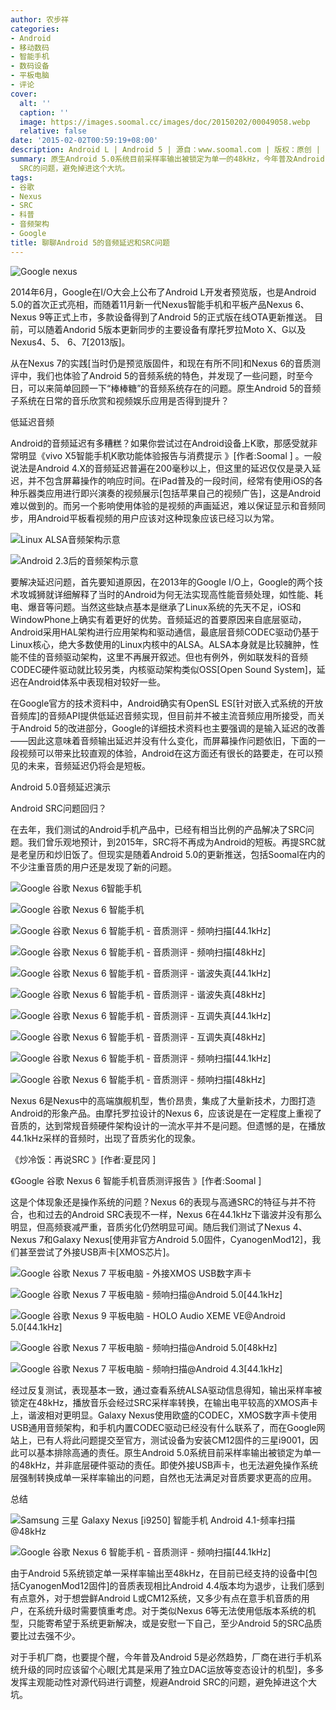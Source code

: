 ```yaml
---
author: 农步祥
categories:
- Android
- 移动数码
- 智能手机
- 数码设备
- 平板电脑
- 评论
cover:
  alt: ''
  caption: ''
  image: https://images.soomal.cc/images/doc/20150202/00049058.webp
  relative: false
date: '2015-02-02T00:59:19+08:00'
description: Android L | Android 5 | 源自：www.soomal.com | 版权：原创 |  平均/总评分：05.77/225
summary: 原生Android 5.0系统目前采样率输出被锁定为单一的48kHz，今年普及Android 5是必然趋势，厂商在进行手机系统升级的同时应该留个心眼[尤其是采用了独立DAC运放等变态设计的机型]，多多发挥主观能动性对源代码进行调整，规避Android
  SRC的问题，避免掉进这个大坑。
tags:
- 谷歌
- Nexus
- SRC
- 科普
- 音频架构
- Google
title: 聊聊Android 5的音频延迟和SRC问题
---
```


![Google nexus](https://images.soomal.cc/images/doc/20141105/00047204.webp)



2014年6月，Google在I/O大会上公布了Android L开发者预览版，也是Android 5.0的首次正式亮相，而随着11月新一代Nexus智能手机和平板产品Nexus 6、Nexus 9等正式上市，多款设备得到了Android 5的正式版在线OTA更新推送。
目前，可以随着Andorid 5版本更新同步的主要设备有摩托罗拉Moto X、G以及Nexus4、5、 6、7[2013版]。



从在Nexus 7的实践[当时仍是预览版固件，和现在有所不同]和Nexus 6的音质测评中，我们也体验了Android 5的音频系统的特色，并发现了一些问题，时至今日，可以来简单回顾一下“棒棒糖”的音频系统存在的问题。原生Android 5的音频子系统在日常的音乐欣赏和视频娱乐应用是否得到提升？



低延迟音频



Android的音频延迟有多糟糕？如果你尝试过在Android设备上K歌，那感受就非常明显《vivo X5智能手机K歌功能体验报告与消费提示 》[作者:Soomal ]
。一般说法是Android 4.X的音频延迟普遍在200毫秒以上，但这里的延迟仅仅是录入延迟，并不包含屏幕操作的响应时间。在iPad普及的一段时间，经常有使用iOS的各种乐器类应用进行即兴演奏的视频展示[包括苹果自己的视频广告]，这是Android难以做到的。而另一个影响使用体验的是视频的声画延迟，难以保证显示和音频同步，用Android平板看视频的用户应该对这种现象应该已经习以为常。



![Linux ALSA音频架构示意](https://images.soomal.cc/images/doc/20110523/00011015_01.webp)



![Android 2.3后的音频架构示意](https://images.soomal.cc/images/doc/20110524/00011017_01.webp)



要解决延迟问题，首先要知道原因，在2013年的Google I/O上，Google的两个技术攻城狮就详细解释了当时的Android为何无法实现高性能音频处理，如性能、耗电、爆音等问题。当然这些缺点基本是继承了Linux系统的先天不足，iOS和WindowPhone上确实有着更好的优势。音频延迟的首要原因来自底层驱动，Android采用HAL架构进行应用架构和驱动通信，最底层音频CODEC驱动仍基于Linux核心，绝大多数使用的Linux内核中的ALSA。ALSA本身就是比较臃肿，性能不佳的音频驱动架构，这里不再展开叙述。但也有例外，例如联发科的音频CODEC硬件驱动就比较另类，内核驱动架构类似OSS[Open Sound System]，延迟在Android体系中表现相对较好一些。



在Google官方的技术资料中，Android确实有OpenSL ES[针对嵌入式系统的开放音频库]的音频API提供低延迟音频实现，但目前并不被主流音频应用所接受，而关于Android 5的改进部分，Google的详细技术资料也主要强调的是输入延迟的改善――因此这意味着音频输出延迟并没有什么变化，而屏幕操作问题依旧，下面的一段视频可以带来比较直观的体验，Android在这方面还有很长的路要走，在可以预见的未来，音频延迟仍将会是短板。



Android 5.0音频延迟演示



Android SRC问题回归？



在去年，我们测试的Android手机产品中，已经有相当比例的产品解决了SRC问题。我们曾乐观地预计，到2015年，SRC将不再成为Android的短板。再提SRC就是老皇历和炒旧饭了。但现实是随着Android 5.0的更新推送，包括Soomal在内的不少注重音质的用户还是发现了新的问题。



![Google 谷歌 Nexus 6智能手机](https://images.soomal.cc/images/doc/20150107/00048663_01.webp)



![Google 谷歌 Nexus 6 智能手机](https://images.soomal.cc/images/doc/20150107/00048654_01.webp)



![Google 谷歌 Nexus 6 智能手机 - 音质测评 - 频响扫描[44.1kHz]](https://images.soomal.cc/images/doc/20150114/00048717_01.webp)



![Google 谷歌 Nexus 6 智能手机 - 音质测评 - 频响扫描[48kHz]](https://images.soomal.cc/images/doc/20150114/00048718_01.webp)



![Google 谷歌 Nexus 6 智能手机 - 音质测评 - 谐波失真[44.1kHz]](https://images.soomal.cc/images/doc/20150114/00048723_01.webp)



![Google 谷歌 Nexus 6 智能手机 - 音质测评 - 谐波失真[48kHz]](https://images.soomal.cc/images/doc/20150114/00048724_01.webp)



![Google 谷歌 Nexus 6 智能手机 - 音质测评 - 互调失真[44.1kHz]](https://images.soomal.cc/images/doc/20150114/00048725_01.webp)



![Google 谷歌 Nexus 6 智能手机 - 音质测评 - 互调失真[48kHz]](https://images.soomal.cc/images/doc/20150114/00048726_01.webp)



![Google 谷歌 Nexus 6 智能手机 - 音质测评 - 频响扫描[44.1kHz]](https://images.soomal.cc/images/doc/20150114/00048729_01.webp)



![Google 谷歌 Nexus 6 智能手机 - 音质测评 - 频响扫描[48kHz]](https://images.soomal.cc/images/doc/20150114/00048730_01.webp)



Nexus 6是Nexus中的高端旗舰机型，售价昂贵，集成了大量新技术，力图打造Android的形象产品。由摩托罗拉设计的Nexus 6，应该说是在一定程度上重视了音质的，达到常规音频硬件架构设计的一流水平并不是问题。但遗憾的是，在播放44.1kHz采样的音频时，出现了音质劣化的现象。



《炒冷饭：再说SRC 》[作者:夏昆冈 ]

《Google 谷歌 Nexus 6 智能手机音质测评报告 》[作者:Soomal ]



这是个体现象还是操作系统的问题？Nexus 6的表现与高通SRC的特征与并不符合，也和过去的Android SRC表现不一样，Nexus 6在44.1kHz下谐波并没有那么明显，但高频衰减严重，音质劣化仍然明显可闻。随后我们测试了Nexus 4、Nexus 7和Galaxy Nexus[使用非官方Android 5.0固件，CyanogenMod12]，我们甚至尝试了外接USB声卡[XMOS芯片]。



![Google 谷歌 Nexus 7 平板电脑 - 外接XMOS USB数字声卡](https://images.soomal.cc/images/doc/20150202/00049053.webp)



![Google 谷歌 Nexus 7 平板电脑 - 频响扫描@Android 5.0[44.1kHz]](https://images.soomal.cc/images/doc/20150202/00049054_01.webp)



![Google 谷歌 Nexus 9 平板电脑 - HOLO Audio XEME VE@Android 5.0[44.1kHz]](https://images.soomal.cc/images/doc/20150202/00049055_01.webp)



![Google 谷歌 Nexus 7 平板电脑 - 频响扫描@Android 5.0[48kHz]](https://images.soomal.cc/images/doc/20150202/00049056_01.webp)



![Google 谷歌 Nexus 7 平板电脑 - 频响扫描@Android 4.3[44.1kHz]](https://images.soomal.cc/images/doc/20150202/00049057_01.webp)



经过反复测试，表现基本一致，通过查看系统ALSA驱动信息得知，输出采样率被锁定在48kHz，播放音乐会经过SRC采样率转换，在输出电平较高的XMOS声卡上，谐波相对更明显。Galaxy Nexus使用欧盛的CODEC，XMOS数字声卡使用USB通用音频架构，和手机内置CODEC驱动已经没有什么联系了，而在Google网站上，已有人将此问题提交至官方，测试设备为安装CM12固件的三星i9001，因此可以基本排除高通的责任。原生Android 5.0系统目前采样率输出被锁定为单一的48kHz，并非底层硬件驱动的责任。即使外接USB声卡，也无法避免操作系统层强制转换成单一采样率输出的问题，自然也无法满足对音质要求更高的应用。



总结



![Samsung 三星 Galaxy Nexus [i9250] 智能手机 Android 4.1-频率扫描@48kHz](https://images.soomal.cc/images/doc/20120703/00020836_01.webp)



![Google 谷歌 Nexus 6 智能手机 - 音质测评 - 频响扫描[44.1kHz]](https://images.soomal.cc/images/doc/20150114/00048729_01.webp)



由于Android 5系统锁定单一采样率输出至48kHz，在目前已经支持的设备中[包括CyanogenMod12固件]的音质表现相比Android 4.4版本均为退步，让我们感到有点意外，对于想尝鲜Android L或CM12系统，又多少有点在意手机音质的用户，在系统升级时需要慎重考虑。对于类似Nexus 6等无法使用低版本系统的机型，只能寄希望于系统更新解决，或是安慰一下自己，至少Android 5的SRC品质要比过去强不少。



对于手机厂商，也要提个醒，今年普及Android 5是必然趋势，厂商在进行手机系统升级的同时应该留个心眼[尤其是采用了独立DAC运放等变态设计的机型]，多多发挥主观能动性对源代码进行调整，规避Android SRC的问题，避免掉进这个大坑。